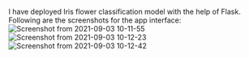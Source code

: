 I have deployed Iris flower classification model with the help of Flask.
Following are the screenshots for the app interface: 
![Screenshot from 2021-09-03 10-11-55](https://user-images.githubusercontent.com/61937357/131951614-40aea0cb-0bae-42c1-a41d-6e47bf808383.png)
![Screenshot from 2021-09-03 10-12-23](https://user-images.githubusercontent.com/61937357/131951627-05484a1e-b164-474d-bdbc-d8089e667d63.png)
![Screenshot from 2021-09-03 10-12-42](https://user-images.githubusercontent.com/61937357/131951632-494b020f-10a0-4804-8044-3a5d027b75b8.png)
